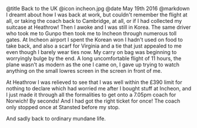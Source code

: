 @title		Back to the UK
@icon		incheon.jpg
@date		May 19th 2016
@markdown
I dreamt about how I was back at work, but couldn't remember the flight at all, or
taking the coach back to Cambridge, at all, or if I had collected my suitcase at Heathrow! Then
I awoke and I was still in Korea. The same driver who took me to Gunpo then took me to
Incheon through numerous toll gates. At Incheon airport I spent the Korean won I hadn't used
on food to take back, and also a scarf for Virginia and a tie that just appealed to me even
though I barely wear ties now. My carry on bag was beginning to worryingly bulge by the end.
A long uncomfortable flight of 11 hours, the plane wasn't as modern as the one I came on,
I gave up trying to watch anything on the small lowres screen in the screen in front of me.

At Heathrow I was relieved to see that I was well within the &pound;390 limit for nothing to declare
which had worried me after I bought stuff at Incheon, and I just made it through all the
formalities to get onto a 7.05pm coach for Norwich! By seconds! And I had got the right
ticket for once! The coach only stopped once at Stansted before my stop.

And sadly back to ordinary mundane life.
